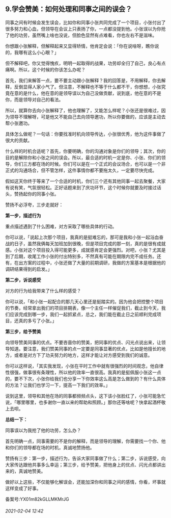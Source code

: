 ## 9.学会赞美：如何处理和同事之间的误会？
同事之间有时候会发生误会，比如你和同事小张共同完成了一个项目，小张付出了很多努力和心血，但领导在会议上只表扬了你，一点都没提到他。小张误以为你抢了他的功劳，虽然嘴上啥也没说，但脸色显然有点难看，你也左右不是滋味。


你想跟小张解释，但解释起来又显得矫情，他肯定会说：「你在说啥呀，瞧你说的，我哪有这么小心眼？」


但不解释吧，你又觉得愧疚，明明一起取得的战果，功劳却全归了自己，良心有点痛啊。所以，这个时候的你该怎么办呢？


首先，我们来解答一点，要不要主动跟小张解释？我的回答是，不用解释，你去解释，反倒显得人家小气了。但注意，不解释也不等于什么都不干，你想想，小张究竟在意的是什么，他在意的是领导误以为自己没做贡献，说到底，他在意的不是你，而是领导对自己的看法。


所以，就算你去向小张解释了，他也理解了，又能怎么样呢？小张还是很难过，因为领导不理解呀，可是他又不能自己去向领导邀功，所以你要做的，应该是主动去帮小张邀功。


具体怎么做呢？一句话：你要找准时机向领导传达，小张很优秀，他为这件事做了很大的贡献。


什么样的时机合适呢？首先，你要明确，你的沟通对象是你们的领导；其次，你的目的是解除你和小张之间的误会。所以，最合适的时机一定是你、小张、你们的领导，你们三方都在场的时候。你们可以是在一个正式的会议场合，也可以是一个非正式的沟通场合，但不管怎样，这件事情你都不要拖太久，一定要尽快完成。


假如这天你终于等来了一个合适的时机，你们三个还有其他同事一起去聚餐，大家有说有笑，气氛很轻松。正好话题来到了庆功环节，这个时候你就要及时接过话头，赞扬起你的同事小张。


赞扬不必浮夸，三步走就好：


**第一步，描述行为**


重点描述遇到了什么困难，对方采取了哪些具体的行动。


你可以说，「说起上次那个项目，我真的是挺难忘的，那可是我和小张一起浴血奋战的日子，虽然我俩每天加班加到很晚，但是项目完成的那一刻，真的是很有成就感。小张对这个项目投入得可能更多，成就感肯定会更强烈。对吧，小张？尤其是到了后期，收尾工作小张的付出特别多，不然真有可能在期限内完不成任务。还有，在出方案的过程中，小张还做了大量的前期调研，我做的方案基本是根据他的调研结果得到的启发。」


**第二步，诉说感受**


对方的行为给我带来了什么样的感受？


你可以说，「和小张一起配合的那几天心里还是挺踏实的。因为他会把控整个项目的节奏，经常拿出我们的项目排期表，像一个主任一样催促我们，截止到今天，我们应该完成到哪一步，我们一起抓紧点，总之，我们能在截止日之前顺利完成项目，还真的多亏了小张。」


**第三步，给予赞美**


向领导赞美同事的优点。不要吝啬你的赞美，把同事的优点、闪光点说出来，让领导知道。要注意，我们赞美同事的点一定要是同事显著的优点，比如是他擅长的地方，或者是对方下了功夫努力的地方，这样才能让对方感受到我们的诚意。


你可以这样说，「其实我发现，小张在平时工作中就有很强烈的时间观念，他自律性很强，做事很有条理性，所以他的效率一直很高。我真的是挺佩服小张这一点的，要不下次，小张你给我们也分享一下你效率这么高是怎么做到的？有什么具体的方法？让我们也学习一下，提高一下我们的效率。」


说到这里，领导和其他在场的同事都频频点头，这下该小张脸红了，小张可能急忙说，「哪里哪里，也多谢你一直以来的帮助和照顾。」那你还等啥呢？快拿起酒杯敬上去呗。


**总结一下：**


同事误以为我抢了他的功劳，怎么办？


首先明确一点，同事需要的不是你的解释，而是领导的理解，你需要找一个你、他和你们的领导都在场的时机，真诚地赞扬他。


赞扬有三步：第一步，描述行为，告诉大家同事做了什么；第二步，诉说感受，向大家传达跟他共事多么幸运；第三步，给予赞美，把他身上的优点、闪光点都讲出来的，真诚地赞美。


做好以上这些，不仅能够化解误会，还能加深你和同事之间的感情，你看，坏事就这样变成了好事。


备案号:YX01m82kGLLMKMrJG


###### 2021-02-04 12:42
